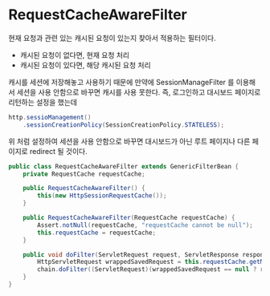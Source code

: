 # RequestCacheAwareFilter

현재 요청과 관련 있는 캐시된 요청이 있는지 찾아서 적용하는 필터이다. 

- 캐시된 요청이 없다면, 현재 요청 처리
- 캐시된 요청이 있다면, 해당 캐시된 요청 처리

캐시를 세션에 저장해놓고 사용하기 때문에 만약에 SessionManageFilter 를 이용해서 세션을 사용 안함으로 바꾸면 캐시를 사용 못한다. 즉, 로그인하고 대시보드 페이지로 리턴하는 설정을 했는데 

```java
http.sessioManagement()
    .sessionCreationPolicy(SessionCreationPolicy.STATELESS);
```

위 처럼 설정하여 세션을 사용 안함으로 바꾸면 대시보드가 아닌 루트 페이지나 다른 페이지로 redirect 될 것이다.

```java
public class RequestCacheAwareFilter extends GenericFilterBean {
    private RequestCache requestCache;

    public RequestCacheAwareFilter() {
        this(new HttpSessionRequestCache());
    }

    public RequestCacheAwareFilter(RequestCache requestCache) {
        Assert.notNull(requestCache, "requestCache cannot be null");
        this.requestCache = requestCache;
    }

    public void doFilter(ServletRequest request, ServletResponse response, FilterChain chain) throws IOException, ServletException {
        HttpServletRequest wrappedSavedRequest = this.requestCache.getMatchingRequest((HttpServletRequest)request, (HttpServletResponse)response);
        chain.doFilter((ServletRequest)(wrappedSavedRequest == null ? request : wrappedSavedRequest), response);
    }
}
```
